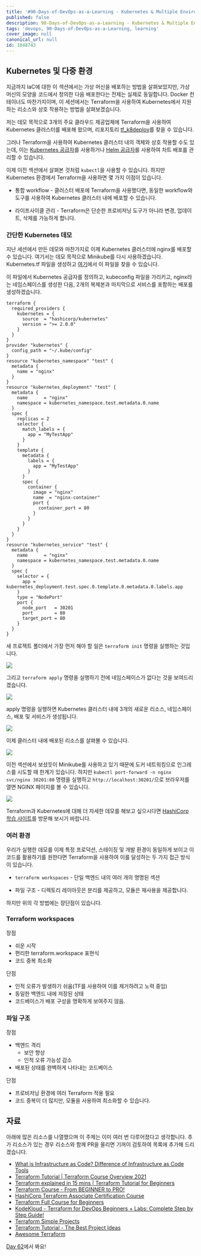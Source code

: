 ```yaml
---
title: '#90-Days-of-DevOps-as-a-Learning - Kubernetes & Multiple Environments - Day 61'
published: false
description: 90-Days-of-DevOps-as-a-Learning - Kubernetes & Multiple Environments
tags: 'devops, 90-Days-of-DevOps-as-a-Learning, learning'
cover_image: null
canonical_url: null
id: 1048743
---
```


## Kubernetes 및 다중 환경

지금까지 IaC에 대한 이 섹션에서는 가상 머신을 배포하는 방법을 살펴보았지만, 가상 머신의 모양을 코드에서 정의한 다음 배포한다는 전제는 실제로 동일합니다. Docker 컨테이너도 마찬가지이며, 이 세션에서는 Terraform을 사용하여 Kubernetes에서 지원하는 리소스와 상호 작용하는 방법을 살펴보겠습니다.

저는 데모 목적으로 3개의 주요 클라우드 제공업체에 Terraform을 사용하여 Kubernetes 클러스터를 배포해 왔으며, 리포지토리 [tf_k8deploy](https://github.com/nholuongCade/tf_k8deploy)를 찾을 수 있습니다.

그러나 Terraform을 사용하여 Kubernetes 클러스터 내의 객체와 상호 작용할 수도 있는데, 이는 [Kubernetes 공급자](https://registry.terraform.io/providers/hashicorp/kubernetes/latest/docs)를 사용하거나 [Helm 공급자](https://registry.terraform.io/providers/hashicorp/helm/latest)를 사용하여 차트 배포를 관리할 수 있습니다.

이제 이전 섹션에서 살펴본 것처럼 `kubectl`을 사용할 수 있습니다. 하지만 Kubernetes 환경에서 Terraform을 사용하면 몇 가지 이점이 있습니다.

- 통합 workflow - 클러스터 배포에 Terraform을 사용했다면, 동일한 workflow와 도구를 사용하여 Kubernetes 클러스터 내에 배포할 수 있습니다.

- 라이프사이클 관리 - Terraform은 단순한 프로비저닝 도구가 아니라 변경, 업데이트, 삭제를 가능하게 합니다.

### 간단한 Kubernetes 데모

지난 세션에서 만든 데모와 마찬가지로 이제 Kubernetes 클러스터에 nginx를 배포할 수 있습니다. 여기서는 데모 목적으로 Minikube를 다시 사용하겠습니다. Kubernetes.tf 파일을 생성하고 [여기](2022/Days/IaC/Kubernetes/Kubernetes.tf)에서 이 파일을 찾을 수 있습니다.

이 파일에서 Kubernetes 공급자를 정의하고, kubeconfig 파일을 가리키고, nginx라는 네임스페이스를 생성한 다음, 2개의 복제본과 마지막으로 서비스를 포함하는 배포를 생성하겠습니다.

```
terraform {
  required_providers {
    kubernetes = {
      source  = "hashicorp/kubernetes"
      version = ">= 2.0.0"
    }
  }
}
provider "kubernetes" {
  config_path = "~/.kube/config"
}
resource "kubernetes_namespace" "test" {
  metadata {
    name = "nginx"
  }
}
resource "kubernetes_deployment" "test" {
  metadata {
    name      = "nginx"
    namespace = kubernetes_namespace.test.metadata.0.name
  }
  spec {
    replicas = 2
    selector {
      match_labels = {
        app = "MyTestApp"
      }
    }
    template {
      metadata {
        labels = {
          app = "MyTestApp"
        }
      }
      spec {
        container {
          image = "nginx"
          name  = "nginx-container"
          port {
            container_port = 80
          }
        }
      }
    }
  }
}
resource "kubernetes_service" "test" {
  metadata {
    name      = "nginx"
    namespace = kubernetes_namespace.test.metadata.0.name
  }
  spec {
    selector = {
      app = kubernetes_deployment.test.spec.0.template.0.metadata.0.labels.app
    }
    type = "NodePort"
    port {
      node_port   = 30201
      port        = 80
      target_port = 80
    }
  }
}
```

새 프로젝트 폴더에서 가장 먼저 해야 할 일은 `terraform init` 명령을 실행하는 것입니다.

![](/2022/Days/Images/Day61_IAC1.png)

그리고 `terraform apply` 명령을 실행하기 전에 네임스페이스가 없다는 것을 보여드리겠습니다.

![](/2022/Days/Images/Day61_IAC2.png)

apply 명령을 실행하면 Kubernetes 클러스터 내에 3개의 새로운 리소스, 네임스페이스, 배포 및 서비스가 생성됩니다.

![](/2022/Days/Images/Day61_IAC3.png)

이제 클러스터 내에 배포된 리소스를 살펴볼 수 있습니다.

![](/2022/Days/Images/Day61_IAC4.png)

이전 섹션에서 보셨듯이 Minikube를 사용하고 있기 때문에 도커 네트워킹으로 인그레스를 시도할 때 한계가 있습니다. 하지만 `kubectl port-forward -n nginx svc/nginx 30201:80` 명령을 실행하고 `http://localhost:30201/`으로 브라우저를 열면 NGINX 페이지를 볼 수 있습니다.

![](/2022/Days/Images/Day61_IAC5.png)

Terraform과 Kubernetes에 대해 더 자세한 데모를 해보고 싶으시다면 [HashiCorp 학습 사이트](https://learn.hashicorp.com/tutorials/terraform/kubernetes-provider)를 방문해 보시기 바랍니다.

### 여러 환경

우리가 실행한 데모를 이제 특정 프로덕션, 스테이징 및 개발 환경이 동일하게 보이고 이 코드를 활용하기를 원한다면 Terraform을 사용하여 이를 달성하는 두 가지 접근 방식이 있습니다.

- `terraform workspaces` - 단일 백엔드 내의 여러 개의 명명된 섹션

- 파일 구조 - 디렉토리 레이아웃은 분리를 제공하고, 모듈은 재사용을 제공합니다.

하지만 위의 각 방법에는 장단점이 있습니다.

### Terraform workspaces

장점

- 쉬운 시작
- 편리한 terraform.workspace 표현식
- 코드 중복 최소화

단점

- 인적 오류가 발생하기 쉬움(TF를 사용하여 이를 제거하려고 노력 중임)
- 동일한 백엔드 내에 저장된 상태
- 코드베이스가 배포 구성을 명확하게 보여주지 않음.

### 파일 구조

장점

- 백엔드 격리
  - 보안 향상
  - 인적 오류 가능성 감소
- 배포된 상태를 완벽하게 나타내는 코드베이스

단점

- 프로비저닝 환경에 여러 Terraform 적용 필요
- 코드 중복이 더 많지만, 모듈을 사용하여 최소화할 수 있습니다.

## 자료

아래에 많은 리소스를 나열했으며 이 주제는 이미 여러 번 다루어졌다고 생각합니다. 추가 리소스가 있는 경우 리소스와 함께 PR을 올리면 기꺼이 검토하여 목록에 추가해 드리겠습니다.

- [What is Infrastructure as Code? Difference of Infrastructure as Code Tools](https://www.youtube.com/watch?v=POPP2WTJ8es)
- [Terraform Tutorial | Terraform Course Overview 2021](https://www.youtube.com/watch?v=m3cKkYXl-8o)
- [Terraform explained in 15 mins | Terraform Tutorial for Beginners](https://www.youtube.com/watch?v=l5k1ai_GBDE)
- [Terraform Course - From BEGINNER to PRO!](https://www.youtube.com/watch?v=7xngnjfIlK4&list=WL&index=141&t=16s)
- [HashiCorp Terraform Associate Certification Course](https://www.youtube.com/watch?v=V4waklkBC38&list=WL&index=55&t=111s)
- [Terraform Full Course for Beginners](https://www.youtube.com/watch?v=EJ3N-hhiWv0&list=WL&index=39&t=27s)
- [KodeKloud - Terraform for DevOps Beginners + Labs: Complete Step by Step Guide!](https://www.youtube.com/watch?v=YcJ9IeukJL8&list=WL&index=16&t=11s)
- [Terraform Simple Projects](https://terraform.joshuajebaraj.com/)
- [Terraform Tutorial - The Best Project Ideas](https://www.youtube.com/watch?v=oA-pPa0vfks)
- [Awesome Terraform](https://github.com/shuaibiyy/awesome-terraform)

[Day 62](day62.md)에서 봐요!
